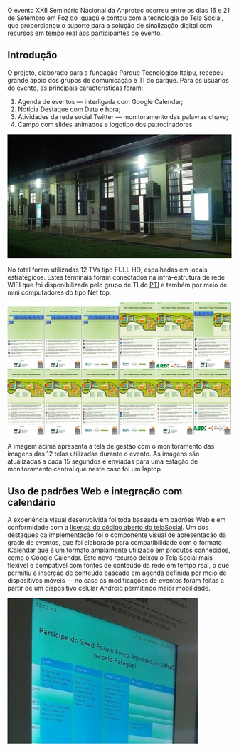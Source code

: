 O evento XXII Seminário Nacional da Anprotec ocorreu entre os dias 16 e 21 de Setembro em Foz do Iguaçú e contou com a tecnologia do Tela Social, que proporcionou o suporte para a solução de sinalização digital com recursos em tempo real aos participantes do evento. 

## Introdução


O projeto, elaborado para a fundação Parque Tecnológico Itaipu, recebeu grande apoio dos grupos de comunicação e TI do parque. Para os usuários do evento, as principais características foram: 

1. Agenda de eventos — interligada com Google Calendar;
2. Notícia Destaque com Data e hora; 
3. Atividades da rede social Twitter — monitoramento das palavras chave; 
4. Campo com slides animados e logotipo dos patrocinadores.

![Visão geral de telas de sinalização digital em ambiente do evento Seminário Nacional Anprotec](sinalizacao-digital-geral-pti.jpg)

No total foram utilizadas 12 TVs tipo FULL HD, espalhadas em locais estratégicos. Estes terminais foram conectados na infra-estrutura de rede WIFI que foi disponibilizada pelo grupo de TI do [PTI](http://www.pti.org.br) e também por meio de mini computadores do tipo Net top.

![Visão de monitoramento de 12 telas do mural online e sistema de sinalização digital](mural-online-sinalizacao-digital-monitoramento-telas.jpg)

A imagem acima apresenta a tela de gestão com o monitoramento das imagens das 12 telas utilizadas durante o evento. As imagens são atualizadas a cada 15 segundos e enviadas para uma estação de monitoramento central que neste caso foi um laptop. 

## Uso de padrões Web e integração com calendário 

A experiência visual desenvolvida foi toda baseada em padrões Web e em conformidade com a [licença do código aberto do telaSocial](http://www.telasocial.com/codigo-fonte-licenca-de-uso/). Um dos destaques da implementação foi o componente visual de apresentação da grade de eventos, que foi elaborado para compatibilidade com o formato iCalendar que é um formato amplamente utilizado em produtos conhecidos, como o Google Calendar. Este novo recurso deixou o Tela Social mais flexível e compatível com fontes de conteúdo da rede em tempo real, o que permitiu a inserção de conteúdo baseado em agenda definida por meio de dispositivos móveis — no caso as modificações de eventos foram feitas a partir de um dispositivo celular Android permitindo maior mobilidade. 

![Grade de eventos em tempo real em sinalização digital interativa](grade-de-eventos-em-tempo-real-em-sinalizacao-interativa.jpg)







